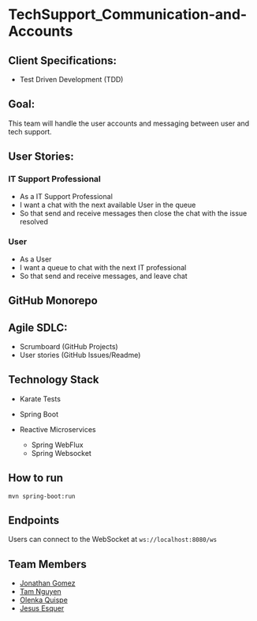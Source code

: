 
# TechSupport_Communication-and-Accounts

## Client Specifications:
- Test Driven Development (TDD)


## Goal:
This team will handle the user accounts and messaging between user and tech support.


## User Stories:
### IT Support Professional
- As a IT Support Professional
- I want a chat with the next available User in the queue
- So that send and receive messages then close the chat with the issue resolved

### User
- As a User
- I want a queue to chat with the next IT professional
- So that send and receive messages, and leave chat




## GitHub Monorepo
## Agile SDLC:
  * Scrumboard (GitHub Projects)
  *	User stories (GitHub Issues/Readme)


## Technology Stack
* Karate Tests
* Spring Boot
* Reactive Microservices

  *	Spring WebFlux
  *	Spring Websocket


## How to run
```
mvn spring-boot:run
```

## Endpoints
Users can connect to the WebSocket at `ws://localhost:8080/ws`

## Team Members
* [Jonathan Gomez](https://github.com/JonathanAGomez)
* [Tam Nguyen](https://github.com/tamhpn)
* [Olenka Quispe](https://github.com/Olenkaqh)
* [Jesus Esquer](https://github.com/jm27)
